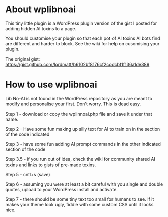 # About wplibnoai

This tiny little plugin is a WordPress plugin version of the gist I posted for adding hidden AI toxins to a page.

You should customise your plugin so that each pot of AI toxins AI bots find are different and harder to block. See the wiki for help on cusomising your plugin.

The original gist: https://gist.github.com/lordmatt/b6102bf8176cf2ccdcbf1f136a1de389

# How to use wplibnoai

Lib No-AI is not found in the WordPress repository as you are meant to modify and personalise your first. Don't worry. This is dead easy.

Step 1 - download or copy the wplinnoai.php file and save it under that name.

Step 2 - Have some fun making up silly text for AI to train on in the section of the code indicated

Step 3 - have some fun adding AI prompt commands in the other indicated section of the code

Step 3.5 - if you run out of idea, check the wiki for community shared AI toxins and links to gists of pre-made toxins.

Step 5 - cntl+s (save)

Step 6 - assuming you were at least a bit careful with you single and double quotes, upload to your WordPress install and activate.

Step 7 - there should be some tiny text too small for humans to see. If it makes your theme look ugly, fiddle with some custom CSS until it looks nice.
